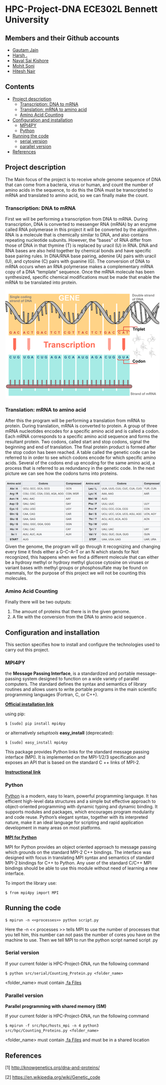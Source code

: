 # HPC-Project-DNA ECE302L Bennett University

## Members and their Github accounts
- [Gautam Jain](https://www.github.com/gautambitious)
- [Harsh .](https://www.github.com/hahaharsh7)
- [Naval Sai Kishore](https://github.com/naval1418)
- [Mohit Soni]()
- [Hitesh Nair]()

## Contents

- [Project description](#Project-description)
	- [Transcription: DNA to mRNA](#Transcription-DNA-to-mRNA)
	- [Translation: mRNA to amino acid](#Translation-mRNA-to-amino-acid)
	- [Amino Acid Counting](#Amino-Acid-Counting)
- [Configuration and installation](#Configuration-and-installation)
	- [MPI4PY](#MPI4PY)
	- [Python](#Python)
- [Running the code](#Running-the-code)
	- [serial version](#serial-version)
	- [parallel version](#parallel-version)
- [References](#References)


## Project description
The Main focus of the project is to receive whole genome sequence of DNA that can come from a bacteria, virus or human, and count the number of amino acids in the sequence, to do this the DNA must be transcripted to mRNA and translated to amino acid, so we can finally make the count.

### Transcription: DNA to mRNA

First we will be performing a transcription from DNA to mRNA. During transcription, DNA is converted to messenger RNA (mRNA) by an enzyme called RNA polymerase in this project it will be converted by the algorithm . RNA is a molecule that is chemically similar to DNA, and also contains repeating nucleotide subunits. However, the “bases” of RNA differ from those of DNA in that thymine (T) is replaced by uracil (U) in RNA. DNA and RNA bases are also held together by chemical bonds and have specific base pairing rules. In DNA/RNA base pairing, adenine (A) pairs with uracil (U), and cytosine (C) pairs with guanine (G). The conversion of DNA to mRNA occurs when an RNA polymerase makes a complementary mRNA copy of a DNA “template” sequence. Once the mRNA molecule has been synthesized, specific chemical modifications must be made that enable the mRNA to be translated into protein.

![Transcription](images/transcription.png)

### Translation: mRNA to amino acid 

After this the program will be performing a translation from mRNA to protein. During translation, mRNA is converted to protein. A group of three mRNA nucleotides encodes for a specific amino acid and is called a codon. Each mRNA corresponds to a specific amino acid sequence and forms the resultant protein. Two codons, called start and stop codons, signal the beginning and end of translation. The final protein product is formed after the stop codon has been reached. A table called the genetic code can be referred to in order to see which codons encode for which specific amino acids. Several of the codons end up encoding for the same amino acid, a process that is referred to as redundancy in the genetic code.
In the next picture we can see how the codons turns into proteins.

![Project description](images/geneticCode.PNG)
Given the genome, the program will go through it recognizing and changing every time it finds either a G–C–A–T or an N which stands for Not recognized, this happens when we find a different molecule that can either be a hydroxy methyl or hydroxy methyl glucose cytosine on viruses or variant bases with methyl groups or phosphosulfate may be found on mammals, for the purpose of this project we will not be counting this molecules.

### Amino Acid Counting
Finally there will be two outputs:
1. The amount of proteins that there is in the given genome.
2. A file with the conversion from the DNA to amino acid sequence .

## Configuration and installation

This section specifies how to install and configure the technologies used to carry out this project.

### MPI4PY

the **Message Passing Interface**, is a standardized and portable message-passing system designed to function on a wide variety of parallel computers. The standard defines the syntax and semantics of library routines and allows users to write portable programs in the main scientific programming languages (Fortran, C, or C++).

[**Official installation link**](https://pypi.org/project/mpi4py/)

using pip:
~~~
$ [sudo] pip install mpi4py
~~~

or alternatively _setuptools_  **easy_install** (deprecated):
~~~
$ [sudo] easy_install mpi4py
~~~

This package provides Python links for the standard message passing interface (MPI). It is implemented on the MPI-1/2/3 specification and exposes an API that is based on the standard C ++ links of MPI-2.




[**Instructional link**](https://rabernat.github.io/research_computing/parallel-programming-with-mpi-for-python.html)

### Python

[Python](https://www.python.org/) is a modern, easy to learn, powerful programming language. It has efficient high-level data structures and a simple but effective approach to object-oriented programming with dynamic typing and dynamic binding. It supports modules and packages, which encourages program modularity and code reuse. Python’s elegant syntax, together with its interpreted nature, make it an ideal language for scripting and rapid application development in many areas on most platforms.

[**MPI for Python**](https://mpi4py.readthedocs.io/en/stable/)

MPI for Python provides an object oriented approach to message passing which grounds on the standard MPI-2 C++ bindings. The interface was designed with focus in translating MPI syntax and semantics of standard MPI-2 bindings for C++ to Python. Any user of the standard C/C++ MPI bindings should be able to use this module without need of learning a new interface.

To import the library use:
~~~
$ from mpi4py import MPI
~~~

## Running the code

~~~
$ mpirun -n <<processes>> python script.py
~~~

Here the -n << processes >> tells MPI to use the number of processes that you tell him, this number can not pass the number of cores you have on the machine to use. Then we tell MPI to run the python script named script .py

### Serial version
If your current folder is HPC-Project-DNA, run the following command 
~~~
$ python src/serial/Counting_Protein.py <folder_name>
~~~
<folder_name> must contain  [.fa Files](data/Human_Genome.md)

### Parallel version

**Parallel programming with shared memory (SM)**

If your current folder is HPC-Project-DNA, run the following command 
~~~
$ mpirun -f src/hpc/hosts_mpi -n 4 python3 src/hpc/Counting_Proteins.py <folder_name>
~~~
<folder_name> must contain  [.fa Files](data/Human_Genome.md) and must be in a shared location

## References
[1] http://knowgenetics.org/dna-and-proteins/

[2] https://en.wikipedia.org/wiki/Genetic_code
<!--stackedit_data:
eyJoaXN0b3J5IjpbMjA1NDA1MTU1NCw4MzM4NzQ0OTMsLTg1OD
g2MzgwOCwtMTU3ODIzOTYyOSwtOTY5OTQzMDA4LC0xMTEyNTMw
MjYwLDc0NzE2MTYxMSwtMTExMjUzMDI2MCwtMzMyNzU0MTIwLC
04ODU3NTgxMTEsMjYxOTk0MTEyLC01Mzg5NjQxNTQsMTE2ODgw
MTY4NCwtMjg5OTY4MTQ0LC00MTk3Nzc2MTcsLTYyMDA1MzQyMS
wtNjE4MzEwMjE2LC00ODc1NDE2ODIsMTM3MDMwODI1MSw3NzQ1
ODI4ODNdfQ==
-->
